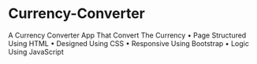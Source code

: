 # Currency-Converter
A Currency Converter App That Convert The Currency
• Page Structured Using HTML 
• Designed Using CSS 
• Responsive Using Bootstrap 
• Logic Using JavaScript
